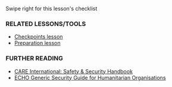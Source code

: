 [Title]: # (Что теперь?)
[Order]: # (6)

Swipe right for this lesson's checklist

### RELATED LESSONS/TOOLS

*   [Checkpoints lesson](umbrella://lesson/checkpoints)
*   [Preparation lesson](umbrella://lesson/preparation)

### FURTHER READING

*   [CARE International: Safety & Security Handbook](ngolearning.org/courses/availablecourses/CARE%20Safety%20Course/Shared%20Documents/English_CARE_International_Safety_and_Security_Handbook.pdf)
*   [ECHO Generic Security Guide for Humanitarian Organisations](http://ec.europa.eu/echo/files/evaluation/watsan2005/annex_files/ECHO/ECHO12%20-%20echo_generic_security_guide_en.doc)